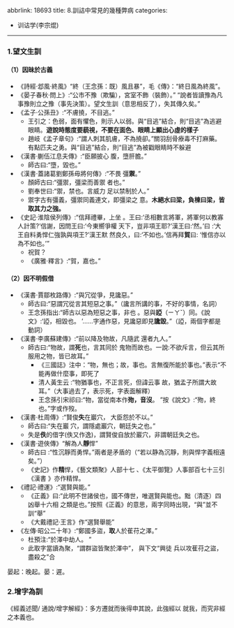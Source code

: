 abbrlink: 18693
title: 8.訓詁中常見的幾種弊病
categories:
  - 训诂学(李宗焜)
---
### 1.望文生訓

#### （1）因昧於古義

- 《詩經·邶風·終風》“終（王念孫：既）風且暴”，毛《傳》：“終日風為終風”。
- 《晏子春秋·問上》:“公市不豫（欺騙），宮室不飾（裝飾）。” “說者皆讀豫為凡事豫則立之豫（事先決策）。望文生訓（意思相反了），失其傳久矣。”
- 《孟子·公孫丑》:“不膚撓，不目逃。”
	- 王引之：色弱，面有懼色，則示人以弱。與“目逃”結合，則“目逃”為逃避眼睛。**遊說時態度要藐視，不要在面色、眼睛上顯出心虛的樣子**
	- 趙岐《孟子章句》:“謂人刺其肌膚，不為撓卻。”關羽刮骨療毒不打麻藥。有點匹夫之勇。與“目逃”結合，則“目逃”為被戳眼睛時不躲避
- 《漢書·蒯伍江息夫傳》:“臣願披心 腹，墮肝膽。”
	- 師古曰:“墮，毀也。”
- 《漢書·蓋諸葛劉鄭孫毋將何傳》:“不畏 彊**禦**。”
	- 顏師古曰:“彊禦，彊梁而善禦 者也。”
	- 劉奉世曰:“禦，禁也。言威力 足以禁制於人。”
	- 禦字古有彊義，彊禦同義連文，即彊梁之 意。**木絕水曰梁，負棟曰梁，皆取其力之強。**
- 《史記·淮陰侯列傳》:“信拜禮畢，上坐 。王曰:‘丞相數言將軍，將軍何以教寡 人計策?’信謝，因問王曰:‘今東嚮爭權 天下，豈非項王耶?’漢王曰:‘然。’曰 :‘大王自料勇悍仁強孰與項王?’漢王默 然良久，曰:‘不如也。’信再拜**賀**曰: ‘惟信亦以為不如也。’”
	- 祝賀？
	- 《廣雅·釋言》:“賀，嘉也。”

#### （2）因不明假借

- 《漢書·賈鄒枚路傳》:“與冗從爭，見讒惡。”
	- 師古曰:“惡謂冗從言其短惡之事。”（讒言所講的事，不好的事情，名詞）
	- 王念孫指出:“師古以惡為短惡之事，非也 。惡與**䛩**（ㄧㄚˇ）同。《說文》:‘䛩，相毀也。 ’......字通作惡，見讒惡即見**讒毀**。”（䛩，兩個字都是動詞）
- 《漢書·李廣蘇建傳》:“前以降及物故，凡隨武 還者九人。”
	- 師古曰:“物故，謂**死**也，言其同於 鬼物而故也。一說:不欲斥言，但云其所服用之物，皆已故耳。”
		- 《三國誌》注中：“物，無也；故，事也。言無復所能於事也。”表示“不能再做什麼事，即死了
		- 清人黃生云 :“物猶事也，不正言死，但諱云事 故，猶孟子所謂大故耳。”（大事過去了，表示死，字表面解釋）
		- 王念孫引宋祁曰:“物，當從南本作**歾，音沒**。 ”按《說文》:“歾，終也。”字或作歿。
- 《漢書·杜周傳》:“賢俊**失**在巖穴， 大臣怨於不以。”
	- 師古曰:“失在巖 穴，謂隱處巖穴，朝廷失之也。”
	- 失是**佚**的借字(佚又作逸)，謂賢俊自放於巖穴，非謂朝廷失之也。
- 《漢書·遊俠傳》“解為人**靜**悍”
	- 師古曰 :“性沉靜而勇悍。”兩者是矛盾的（“若以静為沉靜，則與悍字義相遠矣。”）
	- 《史記》作**精**悍，《藝文類聚》人部十七 、《太平御覽》人事部百七十三引《漢書 》亦作精悍。
- 《禮記·禮運》:“選賢與能。”
	- 《正義》曰:“此明不世諸侯也，國不傳世，唯選賢與能也。黜（清逐）四凶舉十六相 之類是也。”按照《正義》的意思，兩字同時出現，“與”並不訓“舉”
	- 《大戴禮記·王言》作“選賢舉能”
- 《左傳·昭公二十年》:“鄭國多盜，**取**人於萑苻之澤。”
	- 杜預注:“於澤中劫人。 ”
	- 此取字當讀為聚，“謂群盜皆聚於澤中”， 與下文“興徒 兵以攻萑苻之盜，盡殺之”合

晏起：晚起。晏：遲。

### 2.增字為訓

《經義述聞/ 通說/增字解經》：多方遷就而後得申其說，此強經以 就我，而究非經之本義也。